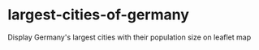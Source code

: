 # largest-cities-of-germany
Display Germany's largest cities with their population size on leaflet map
